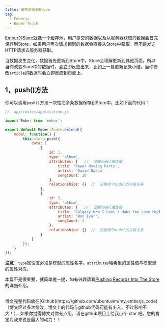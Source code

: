 ```yaml
---
title: 设置记录到Store
tag: 
  - Emberjs
  - Ember-Teach
---
```


[Ember](http://emberjs.com)的[Store](http://emberjs.com/api/data/classes/DS.Store.html)就像一个缓存池，用户提交的数据以及从服务器获取的数据会首先保存到Store。如果用户再次请求相同的数据会直接从Store中获取，而不是发送HTTP请求去服务器获取。

当数据发生变化，数据首先更新到Store中，Store会理解更新到其他页面。所以当你改变Store中的数据时，会立即反应出来，比如上一篇更新记录小结，当你修改`article`的数据时会立即反应到页面上。

## 1，push()方法

你可以调用`push()`方法一次性把多条数据保存到Store中。比如下面的代码：
```js
//  app/routes/application.js

import Ember from 'ember';

export default Ember.Route.extend({
	model: function() {
		this.store.push({
			data: [
				{
					id: 1,
					type: 'album',
					attributes: {   //  设置model属性值
						title: 'Fewer Moving Parts',
						artist: 'David Bazan'
						songCount: 10
					},
					relationships: {}  //  设置两个model的关联关系
				},
				{
					id: 2,
					type: 'album',
					attributes: {   //  设置model属性值
						title: 'Calgary b/w I Can\'t Make You Love Me/Nick Of Time',
				        artist: 'Bon Iver',
				        songCount: 2
					},	
					relationships: {}  //  设置两个model的关联关系
				}
			]
		});
	}
});
```
**注意**：`type`属性值必须是模型的属性名字。`attributes`哈希里的属性值与模型里的属性对应。

本篇不是很重要，就简单提一提，如有兴趣请看[Pushing Records Into The Store](https://guides.emberjs.com/v2.5.0/models/pushing-records-into-the-store/)的详细介绍。

<br>
博文完整代码放在[Github](https://github.com/ubuntuvim/my_emberjs_code)（博文经过多次修改，博文上的代码与github代码可能有出入，不过影响不大！），如果你觉得博文对你有点用，请在github项目上给我点个`star`吧。您的肯定对我来说是最大的动力！！

